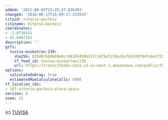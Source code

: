 ```yaml
---
added: '2011-06-03T15:25:27.826393'
changed: '2018-08-17T15:09:17.333553'
cityid: vitoria-gasteiz
cityname: Vitoria-Gasteiz
coordinates:
- -2.6716351
- 42.8467181
description: ''
gtfs:
  tuvisa-euskotran-239:
    sha256: 819d03568689e0cc681b5458b517c107bdf219a22e762434f04fabe172be960c
    tf_feed_id: tuvisa-euskotran/239
    url: https://transitfeeds-data.s3-us-west-1.amazonaws.com/public/feeds/tuvisa-euskotran/239/20180226/gtfs.zip
options:
  calculateOnDrag: true
  estimatedMaxCalculateCalls: 5000
tf_location_ids:
- 187-vitoria-gasteiz-alava-spain
version: 4
zoom: 12
---
```


(c) [TUVISA](http://www.vitoria-gasteiz.org/we001/was/we001Action.do?idioma=es&aplicacion=wb021&tabla=contenido&uid=75d35ab4_118eeb0d730__7fe5)
